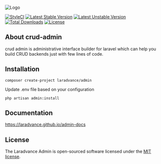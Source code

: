 ![Logo](https://res.cloudinary.com/dtfbvvkyp/image/upload/v1566331377/laravel-logolockup-cmyk-red.svg=400x)

[![StyleCI](https://github.styleci.io/repos/225842258/shield?branch=master)](https://github.styleci.io/repos/225842258)
[![Latest Stable Version](https://poser.pugx.org/laradvance/admin/v/stable?format=flat-square)](https://packagist.org/packages/laradvance/admin)
[![Latest Unstable Version](https://poser.pugx.org/laradvance/admin/v/unstable?format=flat-square)](https://packagist.org/packages/laradvance/admin)
[![Total Downloads](https://poser.pugx.org/laradvance/admin/downloads?format=flat-square)](https://packagist.org/packages/laradvance/admin)
[![License](https://poser.pugx.org/laradvance/admin/license?format=flat-square)](https://packagist.org/packages/laradvance/admin)

## About crud-admin

crud admin is administrative interface builder for laravel which can help you build CRUD backends just with few lines of code.

## Installation

```
composer create-project laradvance/admin
```

Update .env file based on your configuration

```
php artisan admin:install
```

## Documentation

https://laradvance.github.io/admin-docs


## License

The Laradvance Admin is open-sourced software licensed under the [MIT license](https://opensource.org/licenses/MIT).
